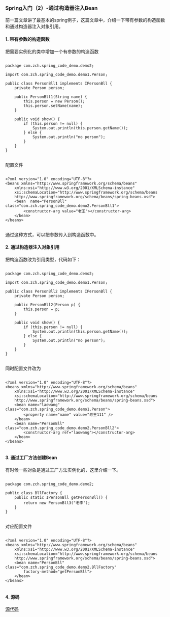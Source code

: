 ### Spring入门（2）-通过构造器注入Bean

前一篇文章讲了最基本的spring例子，这篇文章中，介绍一下带有参数的构造函数和通过构造器注入对象引用。



#### 1. 带有参数的构造函数

把需要实例化的类中增加一个有参数的构造函数

```

package com.zch.spring_code_demo.demo2;

import com.zch.spring_code_demo.demo1.Person;

public class PersonBll1 implements IPersonBll {
	private Person person;

	public PersonBll1(String name) {
		this.person = new Person();
		this.person.setName(name);
	}

	public void show() {
		if (this.person != null) {
			System.out.println(this.person.getName());
		} else {
			System.out.println("no person");
		}
	}
}


```

配置文件

```

<?xml version="1.0" encoding="UTF-8"?>
<beans xmlns="http://www.springframework.org/schema/beans"
	xmlns:xsi="http://www.w3.org/2001/XMLSchema-instance"
	xsi:schemaLocation="http://www.springframework.org/schema/beans
    http://www.springframework.org/schema/beans/spring-beans.xsd">
	<bean  name="PersonBll" class="com.zch.spring_code_demo.demo2.PersonBll1">
		<constructor-arg value="老王"></constructor-arg>
	</bean>
</beans>


```

通过这种方式，可以把参数传入到构造函数中。

#### 2. 通过构造器注入对象引用

把构造函数改为引用类型，代码如下：

```

package com.zch.spring_code_demo.demo2;

import com.zch.spring_code_demo.demo1.Person;

public class PersonBll2 implements IPersonBll {
	private Person person;

	public PersonBll2(Person p) {
		this.person = p;
	}

	public void show() {
		if (this.person != null) {
			System.out.println(this.person.getName());
		} else {
			System.out.println("no person");
		}
	}
}


```

同时配置文件改为

```

<?xml version="1.0" encoding="UTF-8"?>
<beans xmlns="http://www.springframework.org/schema/beans"
	xmlns:xsi="http://www.w3.org/2001/XMLSchema-instance"
	xsi:schemaLocation="http://www.springframework.org/schema/beans
    http://www.springframework.org/schema/beans/spring-beans.xsd">
	<bean name="laowang" class="com.zch.spring_code_demo.demo1.Person">
		<property name="name" value="老王111" />
	</bean>
	<bean name="PersonBll" class="com.zch.spring_code_demo.demo2.PersonBll2">
		<constructor-arg ref="laowang"></constructor-arg>
	</bean>
</beans>


```

#### 3. 通过工厂方法创建Bean

有时候一些对象是通过工厂方法实例化的，这里介绍一下。

```

package com.zch.spring_code_demo.demo2;

public class BllFactory {
	public static IPersonBll getPersonBll() {
		return new PersonBll3("老李");
	}
}


```

对应配置文件

```

<?xml version="1.0" encoding="UTF-8"?>
<beans xmlns="http://www.springframework.org/schema/beans"
	xmlns:xsi="http://www.w3.org/2001/XMLSchema-instance"
	xsi:schemaLocation="http://www.springframework.org/schema/beans
    http://www.springframework.org/schema/beans/spring-beans.xsd">
	<bean name="PersonBll" class="com.zch.spring_code_demo.demo2.BllFactory"
		factory-method="getPersonBll">
	</bean>
</beans>


```

#### 4. 源码

[源代码](https://github.com/wardensky/blogs/tree/master/7.framework/spring/source-code/spring-code-demo/src/main/java/com/zch/spring_code_demo/demo2)
